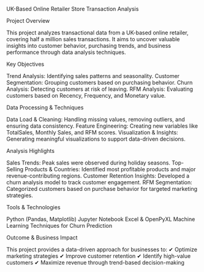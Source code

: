 UK-Based Online Retailer Store Transaction Analysis

Project Overview

This project analyzes transactional data from a UK-based online retailer, covering half a million sales transactions. It aims to uncover valuable insights into customer behavior, purchasing trends, and business performance through data analysis techniques.

Key Objectives

Trend Analysis: Identifying sales patterns and seasonality.
Customer Segmentation: Grouping customers based on purchasing behavior.
Churn Analysis: Detecting customers at risk of leaving.
RFM Analysis: Evaluating customers based on Recency, Frequency, and Monetary value.


Data Processing & Techniques

Data Load & Cleaning: Handling missing values, removing outliers, and ensuring data consistency.
Feature Engineering: Creating new variables like TotalSales, Monthly Sales, and RFM scores.
Visualization & Insights: Generating meaningful visualizations to support data-driven decisions.

Analysis Highlights

Sales Trends: Peak sales were observed during holiday seasons.
Top-Selling Products & Countries: Identified most profitable products and major revenue-contributing regions.
Customer Retention Insights: Developed a churn analysis model to track customer engagement.
RFM Segmentation: Categorized customers based on purchase behavior for targeted marketing strategies.

Tools & Technologies

Python (Pandas, Matplotlib)
Jupyter Notebook
Excel & OpenPyXL
Machine Learning Techniques for Churn Prediction

Outcome & Business Impact

This project provides a data-driven approach for businesses to: ✔ Optimize marketing strategies
✔ Improve customer retention
✔ Identify high-value customers
✔ Maximize revenue through trend-based decision-making

